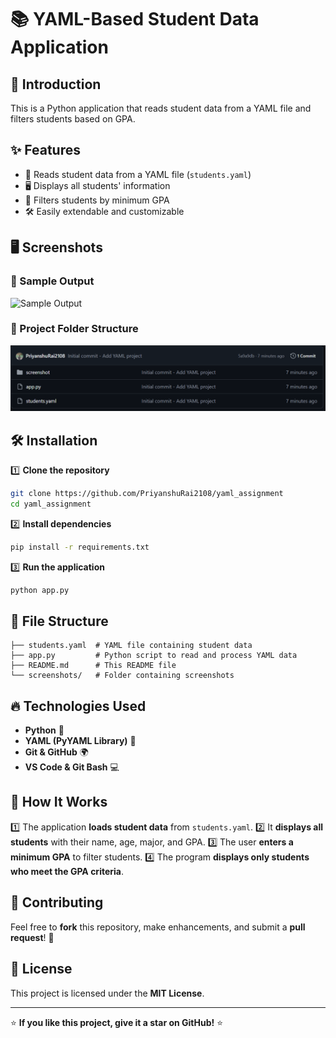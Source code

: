 # 📚 YAML-Based Student Data Application

## 🚀 Introduction
This is a Python application that reads student data from a YAML file and filters students based on GPA.

## ✨ Features
- 📂 Reads student data from a YAML file (`students.yaml`)
- 🖥️ Displays all students' information
- 🎯 Filters students by minimum GPA
- 🛠️ Easily extendable and customizable

## 🖥️ Screenshots

### 📜 Sample Output
![Sample Output]((https://github.com/PriyanshuRai2108/yaml_assignment/blob/main/screenshot/1.png))

### 📂 Project Folder Structure
![Folder Structure](https://github.com/PriyanshuRai2108/yaml_assignment/blob/main/screenshot/2.png)

## 🛠️ Installation
1️⃣ **Clone the repository**
```sh
git clone https://github.com/PriyanshuRai2108/yaml_assignment
cd yaml_assignment
```

2️⃣ **Install dependencies**
```sh
pip install -r requirements.txt
```

3️⃣ **Run the application**
```sh
python app.py
```

## 📄 File Structure
```
├── students.yaml  # YAML file containing student data
├── app.py         # Python script to read and process YAML data
├── README.md      # This README file
└── screenshots/   # Folder containing screenshots
```

## 🔥 Technologies Used
- **Python** 🐍
- **YAML (PyYAML Library)** 📜
- **Git & GitHub** 🌍
- **VS Code & Git Bash** 💻

## 🎯 How It Works
1️⃣ The application **loads student data** from `students.yaml`.
2️⃣ It **displays all students** with their name, age, major, and GPA.
3️⃣ The user **enters a minimum GPA** to filter students.
4️⃣ The program **displays only students who meet the GPA criteria**.

## 📌 Contributing
Feel free to **fork** this repository, make enhancements, and submit a **pull request**! 🚀

## 📜 License
This project is licensed under the **MIT License**.

---

⭐ **If you like this project, give it a star on GitHub!** ⭐
